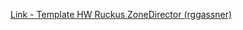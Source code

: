 [Link - Template HW Ruckus ZoneDirector (rggassner)](https://github.com/rggassner/gassnerZabbixTemplates)
